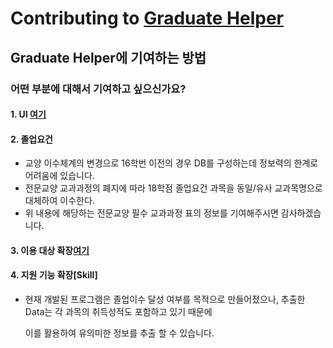 # Contributing to [Graduate Helper](https://github.com/ssahn0806/graduate-helper)

## Graduate Helper에 기여하는 방법 

### 어떤 부분에 대해서 기여하고 싶으신가요?

#### 1. UI [여기](https://github.com/ssahn0806/graduate-helper/blob/main/ui/README.md)
#### 2. 졸업요건
- 교양 이수체계의 변경으로 16학번 이전의 경우 DB를 구성하는데 정보력의 한계로 어려움에 있습니다.
- 전문교양 교과과정의 폐지에 따라 18학점 졸업요건 과목을 동일/유사 교과목명으로 대체하여 이수한다.
- 위 내용에 해당하는 전문교양 필수 교과과정 표의 정보를 기여해주시면 감사하겠습니다.
#### 3. 이용 대상 확장[여기](https://github.com/ssahn0806/graduate-helper/blob/main/APPLICATION.md)
#### 4. 지원 기능 확장[Skill]
- 현재 개발된 프로그램은 졸업이수 달성 여부를 목적으로 만들어졌으나, 추출한 Data는 각 과목의 취득성적도 포함하고 있기 때문에
  
  이를 활용하여 유의미한 정보를 추출 할 수 있습니다.


